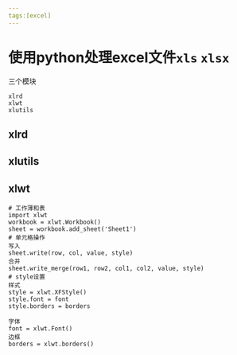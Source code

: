 ```yaml
---
tags:[excel]
---
```


# 使用python处理excel文件`xls` `xlsx`
三个模块
```
xlrd
xlwt
xlutils
```

## xlrd
## xlutils
## xlwt
```
# 工作薄和表
import xlwt
workbook = xlwt.Workbook()
sheet = workbook.add_sheet('Sheet1')
# 单元格操作
写入
sheet.write(row, col, value, style)
合并
sheet.write_merge(row1, row2, col1, col2, value, style)
# style设置
样式
style = xlwt.XFStyle()
style.font = font
style.borders = borders

字体
font = xlwt.Font()
边框
borders = xlwt.borders()
```

